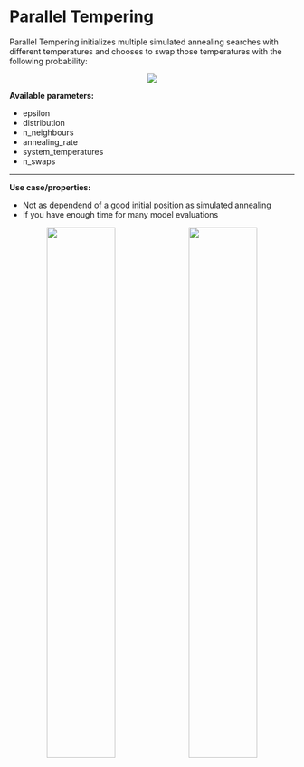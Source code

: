 # Parallel Tempering

Parallel Tempering initializes multiple simulated annealing searches with different temperatures and chooses to swap those temperatures with the following probability:

<p align="center">
  <a href="equation">
    <img src="https://latex.codecogs.com/gif.latex?p%20%3D%20%5Cmin%20%5Cleft%20%28%201%2C%20e%5E%7B%5CDelta%20f%20%5Cleft%20%28%20%5Cfrac%7B1%7D%7BT_x%7D%20-%20%5Cfrac%7B1%7D%7BT_y%7D%20%5Cright%20%29%7D%20%5Cright%20%29">
  </a>
</p>

**Available parameters:**
- epsilon
- distribution
- n_neighbours
- annealing_rate
- system_temperatures
- n_swaps

---

**Use case/properties:**
- Not as dependend of a good initial position as simulated annealing
- If you have enough time for many model evaluations

<p align="center">
<img src="./plots/search_paths/ParallelTempering [('system_temperatures', [0.1, 1, 10, 100])].png" width= 49%/>
<img src="./plots/search_paths/ParallelTempering [('system_temperatures', [0.01, 100])].png" width= 49%/>
</p>
